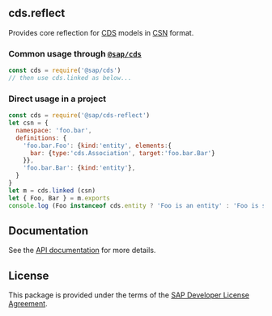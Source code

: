 ## cds.reflect

Provides core reflection for [CDS](https://cap.cloud.sap/docs/cds/) models in [CSN](https://cap.cloud.sap/docs/cds/csn) format.

### Common usage through [`@sap/cds`](../cds)


```js
const cds = require('@sap/cds')
// then use cds.linked as below...
```

### Direct usage in a project

```js
const cds = require('@sap/cds-reflect')
let csn = {
  namespace: 'foo.bar',
  definitions: {
    'foo.bar.Foo': {kind:'entity', elements:{
      bar: {type:'cds.Association', target:'foo.bar.Bar'}
    }},
    'foo.bar.Bar': {kind:'entity'},
  }
}
let m = cds.linked (csn)
let { Foo, Bar } = m.exports
console.log (Foo instanceof cds.entity ? 'Foo is an entity' : 'Foo is something else')
```

## Documentation

See the [API documentation](https://cap.cloud.sap/docs/node.js/api#cds-reflect) for more details.

## License

This package is provided under the terms of the [SAP Developer License Agreement](https://tools.hana.ondemand.com/developer-license-3.1.txt).

